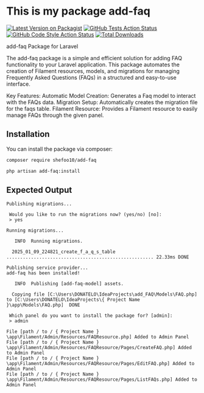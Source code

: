 # This is my package add-faq

[![Latest Version on Packagist](https://img.shields.io/packagist/v/shefoo10/add-faq.svg?style=flat-square)](https://packagist.org/packages/shefoo10/add-faq)
[![GitHub Tests Action Status](https://img.shields.io/github/actions/workflow/status/shefoo10/add-faq/run-tests.yml?branch=main&label=tests&style=flat-square)](https://github.com/shefoo10/add-faq/actions?query=workflow%3Arun-tests+branch%3Amain)
[![GitHub Code Style Action Status](https://img.shields.io/github/actions/workflow/status/shefoo10/add-faq/fix-php-code-style-issues.yml?branch=main&label=code%20style&style=flat-square)](https://github.com/shefoo10/add-faq/actions?query=workflow%3A"Fix+PHP+code+style+issues"+branch%3Amain)
[![Total Downloads](https://img.shields.io/packagist/dt/shefoo10/add-faq.svg?style=flat-square)](https://packagist.org/packages/shefoo10/add-faq)

add-faq Package for Laravel

The add-faq package is a simple and efficient solution for adding FAQ functionality to your Laravel application. This package automates the creation of Filament resources, models, and migrations for managing Frequently Asked Questions (FAQs) in a structured and easy-to-use interface.

Key Features:
Automatic Model Creation: Generates a Faq model to interact with the FAQs data.
Migration Setup: Automatically creates the migration file for the faqs table.
Filament Resource: Provides a Filament resource to easily manage FAQs through the given panel.



## Installation

You can install the package via composer:

```bash
composer require shefoo10/add-faq

php artisan add-faq:install
```
## Expected Output
```text
Publishing migrations...

 Would you like to run the migrations now? (yes/no) [no]:
 > yes

Running migrations...

   INFO  Running migrations.

  2025_01_09_224821_create_f_a_q_s_table ...................................................... 22.33ms DONE

Publishing service provider...
add-faq has been installed!

   INFO  Publishing [add-faq-model] assets.

  Copying file [C:\Users\DONATELO\IdeaProjects\add_FAQ\Models\FAQ.php] to [C:\Users\DONATELO\IdeaProjects\{ Project Name }\app\Models\FAQ.php]  DONE

 Which panel do you want to install the package for? [admin]:
 > admin

File [path / to / { Project Name } \app\Filament/Admin/Resources/FAQResource.php] Added to Admin Panel
File [path / to / { Project Name } \app\Filament/Admin/Resources/FAQResource/Pages/CreateFAQ.php] Added to Admin Panel
File [path / to / { Project Name } \app\Filament/Admin/Resources/FAQResource/Pages/EditFAQ.php] Added to Admin Panel
File [path / to / { Project Name } \app\Filament/Admin/Resources/FAQResource/Pages/ListFAQs.php] Added to Admin Panel

```

